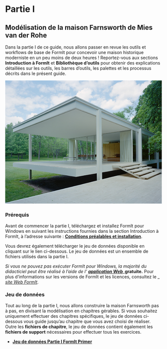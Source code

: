 # Partie I

## Modélisation de la maison Farnsworth de Mies van der Rohe

Dans la partie I de ce guide, nous allons passer en revue les outils et workflows de base de FormIt pour concevoir une maison historique moderniste en un peu moins de deux heures ! Reportez-vous aux sections **Introduction à FormIt** et **Bibliothèque d’outils** pour obtenir des explications détaillées sur les outils, les barres d’outils, les palettes et les processus décrits dans le présent guide.

![Maison Farnsworth](../../.gitbook/assets/49e004f3-d500-4890-9188-e8a87c1e396a-2.png)

### Prérequis

Avant de commencer la partie I, téléchargez et installez FormIt pour Windows en suivant les instructions fournies dans la section Introduction à FormIt, à l’adresse suivante : [**Conditions préalables et installation**](../../formit-introduction/prerequisites-and-installation.md).

Vous devrez également télécharger le jeu de données disponible en cliquant sur le lien ci-dessous. Le jeu de données est un ensemble de fichiers utilisés dans la partie I.

_Si vous ne pouvez pas exécuter FormIt pour Windows, la majorité du didacticiel peut être réalisé à l’aide de l’_ [_**application Web**_](https://formit.autodesk.com/app)_**gratuite.** Pour plus d’informations sur les versions de FormIt et les licences, consultez le _ [_site Web FormIt_](https://formit.autodesk.com).

### Jeu de données

Tout au long de la partie I, nous allons construire la maison Farnsworth pas à pas, en divisant la modélisation en chapitres gérables. Si vous souhaitez uniquement effectuer des chapitres spécifiques, le jeu de données ci-dessous vous guide jusqu’au chapitre que vous avez choisi de réaliser. Outre les **fichiers de chapitre**, le jeu de données contient également les **fichiers de support** nécessaires pour effectuer tous les exercices.

* [**Jeu de données Partie I FormIt Primer**](https://formit-help.s3.amazonaws.com/FormIt+Primer+Part+1+Datasets.zip)
